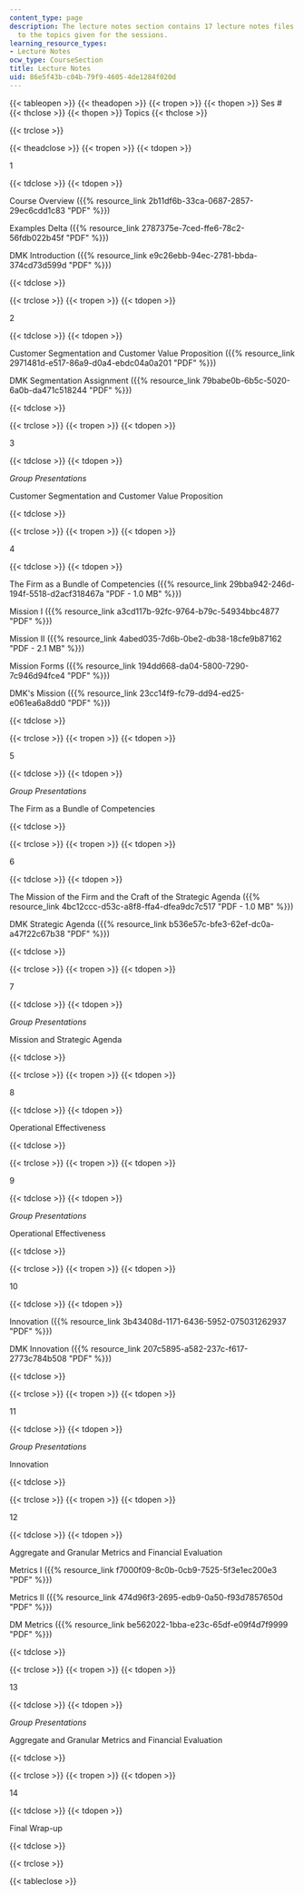 ```yaml
---
content_type: page
description: The lecture notes section contains 17 lecture notes files corresponding
  to the topics given for the sessions.
learning_resource_types:
- Lecture Notes
ocw_type: CourseSection
title: Lecture Notes
uid: 86e5f43b-c04b-79f9-4605-4de1284f020d
---
```


{{< tableopen >}}
{{< theadopen >}}
{{< tropen >}}
{{< thopen >}}
Ses #
{{< thclose >}}
{{< thopen >}}
Topics
{{< thclose >}}

{{< trclose >}}

{{< theadclose >}}
{{< tropen >}}
{{< tdopen >}}


1


{{< tdclose >}}
{{< tdopen >}}


Course Overview ({{% resource_link 2b11df6b-33ca-0687-2857-29ec6cdd1c83 "PDF" %}})

Examples Delta ({{% resource_link 2787375e-7ced-ffe6-78c2-56fdb022b45f "PDF" %}})

DMK Introduction ({{% resource_link e9c26ebb-94ec-2781-bbda-374cd73d599d "PDF" %}})


{{< tdclose >}}

{{< trclose >}}
{{< tropen >}}
{{< tdopen >}}


2


{{< tdclose >}}
{{< tdopen >}}


Customer Segmentation and Customer Value Proposition ({{% resource_link 2971481d-e517-86a9-d0a4-ebdc04a0a201 "PDF" %}})

DMK Segmentation Assignment ({{% resource_link 79babe0b-6b5c-5020-6a0b-da471c518244 "PDF" %}})


{{< tdclose >}}

{{< trclose >}}
{{< tropen >}}
{{< tdopen >}}


3


{{< tdclose >}}
{{< tdopen >}}


_Group Presentations_

Customer Segmentation and Customer Value Proposition


{{< tdclose >}}

{{< trclose >}}
{{< tropen >}}
{{< tdopen >}}


4


{{< tdclose >}}
{{< tdopen >}}


The Firm as a Bundle of Competencies ({{% resource_link 29bba942-246d-194f-5518-d2acf318467a "PDF - 1.0 MB" %}})

Mission I ({{% resource_link a3cd117b-92fc-9764-b79c-54934bbc4877 "PDF" %}})

Mission II ({{% resource_link 4abed035-7d6b-0be2-db38-18cfe9b87162 "PDF - 2.1 MB" %}})

Mission Forms ({{% resource_link 194dd668-da04-5800-7290-7c946d94fce4 "PDF" %}})

DMK's Mission ({{% resource_link 23cc14f9-fc79-dd94-ed25-e061ea6a8dd0 "PDF" %}})


{{< tdclose >}}

{{< trclose >}}
{{< tropen >}}
{{< tdopen >}}


5


{{< tdclose >}}
{{< tdopen >}}


_Group Presentations_

The Firm as a Bundle of Competencies


{{< tdclose >}}

{{< trclose >}}
{{< tropen >}}
{{< tdopen >}}


6


{{< tdclose >}}
{{< tdopen >}}


The Mission of the Firm and the Craft of the Strategic Agenda ({{% resource_link 4bc12ccc-d53c-a8f8-ffa4-dfea9dc7c517 "PDF - 1.0 MB" %}})

DMK Strategic Agenda ({{% resource_link b536e57c-bfe3-62ef-dc0a-a47f22c67b38 "PDF" %}})


{{< tdclose >}}

{{< trclose >}}
{{< tropen >}}
{{< tdopen >}}


7


{{< tdclose >}}
{{< tdopen >}}


_Group Presentations_

Mission and Strategic Agenda


{{< tdclose >}}

{{< trclose >}}
{{< tropen >}}
{{< tdopen >}}


8


{{< tdclose >}}
{{< tdopen >}}


Operational Effectiveness


{{< tdclose >}}

{{< trclose >}}
{{< tropen >}}
{{< tdopen >}}


9


{{< tdclose >}}
{{< tdopen >}}


_Group Presentations_

Operational Effectiveness


{{< tdclose >}}

{{< trclose >}}
{{< tropen >}}
{{< tdopen >}}


10


{{< tdclose >}}
{{< tdopen >}}


Innovation ({{% resource_link 3b43408d-1171-6436-5952-075031262937 "PDF" %}})

DMK Innovation ({{% resource_link 207c5895-a582-237c-f617-2773c784b508 "PDF" %}})


{{< tdclose >}}

{{< trclose >}}
{{< tropen >}}
{{< tdopen >}}


11


{{< tdclose >}}
{{< tdopen >}}


_Group Presentations_

Innovation


{{< tdclose >}}

{{< trclose >}}
{{< tropen >}}
{{< tdopen >}}


12


{{< tdclose >}}
{{< tdopen >}}


Aggregate and Granular Metrics and Financial Evaluation

Metrics I ({{% resource_link f7000f09-8c0b-0cb9-7525-5f3e1ec200e3 "PDF" %}})

Metrics II ({{% resource_link 474d96f3-2695-edb9-0a50-f93d7857650d "PDF" %}})

DM Metrics ({{% resource_link be562022-1bba-e23c-65df-e09f4d7f9999 "PDF" %}})


{{< tdclose >}}

{{< trclose >}}
{{< tropen >}}
{{< tdopen >}}


13


{{< tdclose >}}
{{< tdopen >}}


_Group Presentations_

Aggregate and Granular Metrics and Financial Evaluation


{{< tdclose >}}

{{< trclose >}}
{{< tropen >}}
{{< tdopen >}}


14


{{< tdclose >}}
{{< tdopen >}}


Final Wrap-up


{{< tdclose >}}

{{< trclose >}}

{{< tableclose >}}